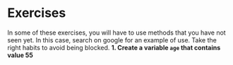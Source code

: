 # Exercises
In some of these exercises, you will have to use methods that you have not seen yet. In this case, search on google for an example of use. Take the right habits to avoid being blocked.
**1. Create a variable `age` that contains value 55**
